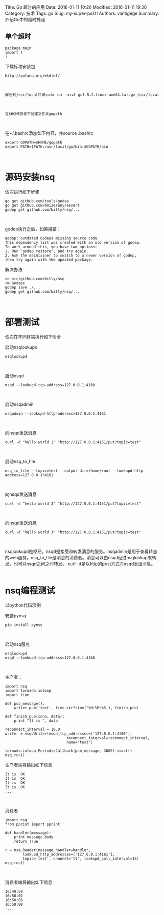 Title: Go 超时的应用
Date: 2016-01-11 10:20
Modified: 2016-01-11 19:30
Category: 技术
Tags: go 
Slug: my-super-post1
Authors: vantigege
Summary: 介绍Go中的超时处理

## 单个超时
```
package main
import (
)
```


下载标准安装包

```
http://golang.org/mkdidl/
```
<br />

```
解压到/usr/local目录sudo tar -xzvf go1.5.2.linux-amd64.tar.gz /usr/local
```
<br />

```
在$HOME目录下创建文件夹gopath
```
<br />

在~/.bashrc添加如下内容，并source .bashrc

```
export GOPATH=$HOME/gopath
export PATH=$PATH:/usr/local/go/bin:$GOPATH/bin
```
<br />

# 源码安装nsq 
依次执行如下步骤

```
go get github.com/tools/godep
go get github.com/bmizerany/assert
godep get github.com/bitly/nsq/...
```
<br />

godep执行之后，如果报错：

```
godep: outdated Godeps missing source code
This dependency list was created with an old version of godep.
To work around this, you have two options:
1. Run ‘godep restore‘, and try again.
2. Ask the maintainer to switch to a newer version of godep,
then try again with the updated package.
```

解决办法

```
cd src/github.com/bitly/nsq
rm Godeps
godep save ./...
godep get github.com/bitly/nsq/...
```
<br />

# 部署测试
依次在不同终端执行如下命令
<br />

启动nsqlookupd

```
nsqlookupd
```
<br />

启动nsqd

```
nsqd --lookupd-tcp-address=127.0.0.1:4160
```
<br />


启动nsqadmin

```
nsqadmin --lookupd-http-address=127.0.0.1:4161
```
<br />

向nsqd发送消息

```
curl -d "hello world 1" "http://127.0.0.1:4151/put?topic=test"
```
<br />

启动nsq_to_file

```
nsq_to_file --topic=test --output-dir=/home/root --lookupd-http-address=127.0.0.1:4161
```
<br />

向nsqd发送消息

```
curl -d "hello world 2" "http://127.0.0.1:4151/put?topic=test"
```
<br />

向nsqd发送消息

```
curl -d "hello world 3" "http://127.0.0.1:4151/put?topic=test"
```
<br />

nsqlookupd是枢纽。nsqd是接受和转发消息的服务。nsqadmin是用于查看转态的web服务。nsq_to_file是消息的消费者。消息可以由nsqd经过nsqlookup来转发，也可以nsqd之间之间转发。
curl -d是以http的post方式向nsqd发出消息。
<br />
<br />


# nsq编程测试
以python代码示例
<br />

安装pynsq

```
pip install pynsq
```
<br />

启动nsq服务

```
nsqlookupd
nsqd --lookupd-tcp-address=127.0.0.1:4160
```
<br />

生产者：

```
import nsq
import tornado.ioloop
import time

def pub_message():
    writer.pub('test', time.strftime('%H:%M:%S'), finish_pub)

def finish_pub(conn, data):
    print "It is ", data

reconnect_interval = 10.0
writer = nsq.Writer(nsqd_tcp_addresses=['127.0.0.1:4150'],
                            reconnect_interval=reconnect_interval,
                            name='test')

tornado.ioloop.PeriodicCallback(pub_message, 3000).start()
nsq.run()
```

生产者端将输出如下信息

```
It is  OK
It is  OK
It is  OK
It is  OK
...
```
<br />

消费者

```
import nsq
from pprint import pprint

def handler(message):
    print message.body
    return True

r = nsq.Reader(message_handler=handler,
        lookupd_http_addresses=['127.0.0.1:4161'],
        topic='test', channel='t1', lookupd_poll_interval=15)
nsq.run()
```
<br />

消费者端将输出如下信息

```
16:49:59
16:50:02
16:50:05
16:50:08
...
```


